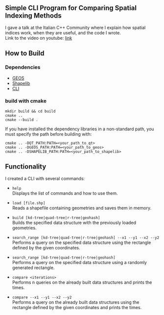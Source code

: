 ## Simple CLI Program for Comparing Spatial Indexing Methods

I gave a talk at the Italian C++ Community where I explain how spatial indices work, when they are useful, and the code I wrote.  
Link to the video on youtube: [link](https://www.youtube.com/watch?v=Cnjix7shv00&t=3111s&ab_channel=ItalianCppCommunity)

## How to Build

### Dependencies

- [GEOS](https://github.com/libgeos/geos)
- [Shapelib](https://github.com/OSGeo/shapelib)
- [CLI](https://github.com/daniele77/cli)

### build with cmake
```
mkdir build && cd build
cmake ..
cmake --build .
```

If you have installed the dependency libraries in a non-standard path, you must specify the path before building with:

```
cmake .. -DQT_PATH:PATH=<your_path_to_qt>
cmake .. -DGEOS_PATH:PATH=<your_path_to_geos>
cmake .. -DSHAPELIB_PATH:PATH=<your_path_to_shapelib>
```

## Functionality

I created a CLI with several commands:

- `help`  
  Displays the list of commands and how to use them.

- `load [file.shp]`  
  Reads a shapefile containing geometries and saves them in memory.

- `build [kd-tree|quad-tree|r-tree|geohash]`  
  Builds the specified data structure with the previously loaded geometries.

- `search_range [kd-tree|quad-tree|r-tree|geohash] --x1 --y1 --x2 --y2`  
  Performs a query on the specified data structure using the rectangle defined by the given coordinates.

- `search_range [kd-tree|quad-tree|r-tree|geohash]`  
  Performs a query on the specified data structure using a randomly generated rectangle.

- `compare <iterations>`  
  Performs n queries on the already built data structures and prints the times.

- `compare --x1 --y1 --x2 --y2`  
  Performs a query on the already built data structures using the rectangle defined by the given coordinates and prints the times.
